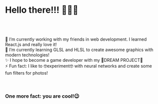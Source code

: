 # Hello there!!! 👋👋👋 #
<br />
<br />
<br />
🔭 I’m currently working with my friends in web development. I learned React.js and really love it!<br />
🌱 I’m currently learning GLSL and HLSL to create awesome graphics with modern technologies!<br />
✨ I hope to become a game developer with my 🤩DREAM PROJECT🤩<br />
⚡ Fun fact: I like to 🤓experiment🤓 with neural networks and create some fun filters for photos!<br />
<br />
<br />

### One more fact: you are cool!😉 ###

<!-- ![Alt Text](https://github.com/TorgaW/TorgaW/blob/main/title.gif) -->
<!--
**cyber-ikaros/cyber-ikaros** is a ✨ _special_ ✨ repository because its `README.md` (this file) appears on your GitHub profile.

Here are some ideas to get you started:

- 🔭 I’m currently working on ...

- 👯 I’m looking to collaborate on ...
- 🤔 I’m looking for help with ...
- 💬 Ask me about ...
- 📫 How to reach me: ...
- 😄 Pronouns: ...
- ⚡ Fun fact: ...
-->
